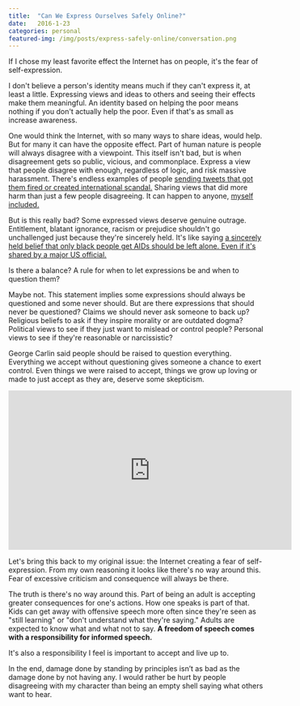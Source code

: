```yaml
---
title:  "Can We Express Ourselves Safely Online?"
date:   2016-1-23
categories: personal
featured-img: /img/posts/express-safely-online/conversation.png
---
```


If I chose my least favorite effect the Internet has on people, it's the fear of self-expression.

I don't believe a person's identity means much if they can't express it, at least a little. Expressing views and ideas to others and seeing their effects make them meaningful. An identity based on helping the poor means nothing if you don't actually help the poor. Even if that's as small as increase awareness.

One would think the Internet, with so many ways to share ideas, would help. But for many it can have the opposite effect. Part of human nature is people will always disagree with a viewpoint. This itself isn't bad, but is when disagreement gets so public, vicious, and commonplace. Express a view that people disagree with enough, regardless of logic, and risk massive harassment. There's endless examples of people [sending tweets that got them fired or created international scandal.](http://www.digitaltrends.com/social-media/teen-gets-fired-twitter-cursing-new-job/) Sharing views that did more harm than just a few people disagreeing. It can happen to anyone, [myself included.](https://twitter.com/anncoulter/status/345609539648880640)

But is this really bad? Some expressed views deserve genuine outrage. Entitlement, blatant ignorance, racism or prejudice shouldn't go unchallenged just because they're sincerely held. It's like saying [a sincerely held belief that only black people get AIDs should be left alone. Even if it's shared by a major US official.](http://www.theguardian.com/world/2013/dec/22/pr-exec-fired-racist-tweet-aids-africa-apology)

Is there a balance? A rule for when to let expressions be and when to question them?

Maybe not. This statement implies some expressions should always be questioned and some never should. But are there expressions that should never be questioned? Claims we should never ask someone to back up? Religious beliefs to ask if they inspire morality or are outdated dogma? Political views to see if they just want to mislead or control people? Personal views to see if they're reasonable or narcissistic?

George Carlin said people should be raised to question everything. Everything we accept without questioning gives someone a chance to exert control. Even things we were raised to accept, things we grow up loving or made to just accept as they are, deserve some skepticism.

<div class="max-iframe-wrapper">
  <iframe width="560" height="315" src="https://www.youtube.com/embed/Uo-QIY7ys-k" title="George Carlin on questioning what we read." frameborder="0" allowfullscreen></iframe>
</div>

Let's bring this back to my original issue: the Internet creating a fear of self-expression. From my own reasoning it looks like there's no way around this. Fear of excessive criticism and consequence will always be there.

The truth is there's no way around this. Part of being an adult is accepting greater consequences for one's actions. How one speaks is part of that. Kids can get away with offensive speech more often since they're seen as "still learning" or "don't understand what they're saying." Adults are expected to know what and what not to say. **A freedom of speech comes with a responsibility for informed speech.**

It's also a responsibility I feel is important to accept and live up to.

In the end, damage done by standing by principles isn’t as bad as the damage done by not having any. I would rather be hurt by people disagreeing with my character than being an empty shell saying what others want to hear.